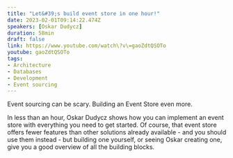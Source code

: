 ```yaml
---
title: "Let&#39;s build event store in one hour!"
date: 2023-02-01T09:14:22.474Z
speakers: [Oskar Dudycz]
duration: 58min
draft: false
link: https://www.youtube.com/watch\?v\=gaoZdtQSOTo
youtube: gaoZdtQSOTo
tags:
- Architecture
- Databases
- Development
- Event sourcing
---
```


Event sourcing can be scary. Building an Event Store even more.

In less than an hour, Oskar Dudycz shows how you can implement an event store with everything you need to get started. Of course, that event store offers fewer features than other solutions already available - and you should use them instead - but building one yourself, or seeing Oskar creating one, give you a good overview of all the building blocks.